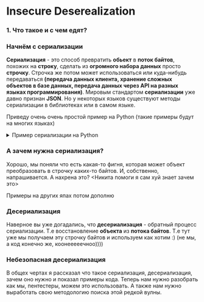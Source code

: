 # Insecure Deserealization

### 1. Что такое и с чем едят?

### Начнём с  сериализации

**Сериализация** - это способ превратить **обьект** в **поток байтов**, похожих на **строку**, сделать из **огромного набора данных** просто **строчку**. Строчка же потом может использоваться или куда-нибудь передаваться **(передача данных клиента, хранение сложных объектов в базе данных, передача данных через API на разных языках программирования)**. Мировым стандартом **сериализации** уже давно признан **JSON**. Но у некоторых языков существуют методы сериализации в библиотеках или в самом языке.

Приведу очень очень простой пример на Python (такие примеры будут на многих языках)
<details>
<summary>Пример сериализации на Python</summary>

Создадим класс нашего объекта:
```
class Student:
	def __init__(self, name, age, grade):
		self.name = name
		self.age = age
		self.grade = grade
```
Теперь создадим объект:
```
student = Student("Nikita",20,"SS")
```
Импортируем нашу библиотеку, сериализуем наши данные и выполним десериализацию:
```
import picle4 as picle

serialize_student = pickle.dumps(student)

deserialize_student = pickle.loads(serialize_student)
```
Подмечу, что данные будут выглядить как поток рандомных байтов, поэтому если и используют сериализацию, то её кодируют в base64.  Пример кодировки:
```
print(base64.b64encode(serialize_student)
```

У сериализованных объектов начало всегда одинаковое. Вот начало **base64 сериализованного объекта**:
**gASVR**QAAAAAAAACMCF9fbWFpbl9flIwHU3R1ZGVudJSTlCmBlH2UKIwEbmFtZZSMBk5pa2l0YZSMA2FnZZRLFIwFZ3JhZGWUjAJTU5R1Yi4=

Заметьте, что он начинается на **gASVR**. Так будет начинаться **любой сериализованный объект в python'e в base64 формате** :). Для примера ещё могу привести любую другую кодировку, но думаю это будет излишне. Можете сами поэксперементировать.
</details>

### А зачем нужна сериализация?

Хорошо, мы поняли что есть какая-то фигня, которая может объект преобразовать в строчку каких-то байтов. И, собственно, напрашивается. А нахрена это? <Никита помоги я сам хуй знает зачем это>

Примеры на других япах потом дополню

### Десериализация
Наверное вы уже догадались, что **десериализация** - обратный процесс сериализации. Т.е восстановление **объекта** из **потока байтов**. Т.е тут уже мы получаем эту строчку байтов и используем как хотим :) (не мы, а код конечно же, коонееееечноо))))

### Небезопасная десериализация
В общех чертах я рассказал что такое сериализация, десериализация, зачем оно нужно и показал примеры кода. 
Теперь нам нужно разобрать как мы, пентестеры, можем это использовать. А также нам нужно выработать свою методологию поиска этой редкой вулны. 
<!--stackedit_data:
eyJoaXN0b3J5IjpbMTg1OTgzNjEwM119
-->